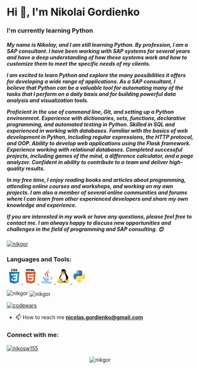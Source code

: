 <h1 align="left">Hi 👋, I'm Nikolai Gordienko</h1>
<h3 align="left">I'm currently learning Python</h3>
<h5 align="left">My name is Nikolay, and I am still learning Python. By profession, I am a SAP consultant. I have been working with SAP systems for several years and have a deep understanding of how these systems work and how to customize them to meet the specific needs of my clients.

I am excited to learn Python and explore the many possibilities it offers for developing a wide range of applications. As a SAP consultant, I believe that Python can be a valuable tool for automating many of the tasks that I perform on a daily basis and for building powerful data analysis and visualization tools.

Proficient in the use of command line, Git, and setting up a Python environment.
Experience with dictionaries, sets, functions, declarative programming, and automated testing in Python.
Skilled in SQL and experienced in working with databases.
Familiar with the basics of web development in Python, including regular expressions, the HTTP protocol, and OOP.
Ability to develop web applications using the Flask framework.
Experience working with relational databases.
Completed successful projects, including games of the mind, a difference calculator, and a page analyzer.
Confident in ability to contribute to a team and deliver high-quality results.

In my free time, I enjoy reading books and articles about programming, attending online courses and workshops, and working on my own projects. I am also a member of several online communities and forums where I can learn from other experienced developers and share my own knowledge and experience.

If you are interested in my work or have any questions, please feel free to contact me. I am always happy to discuss new opportunities and challenges in the field of programming and SAP consulting. 😊</h5>
<h5 align="left"> </h5>
<p align="left"> <a href="https://github.com/ryo-ma/github-profile-trophy"><img src="https://github-profile-trophy.vercel.app/?username=nikgor" alt="nikgor" /></a> </p>



<h3 align="left">Languages and Tools:</h3>
<p align="left"> <a href="https://www.w3schools.com/css/" target="_blank" rel="noreferrer"> <img src="https://raw.githubusercontent.com/devicons/devicon/master/icons/css3/css3-original-wordmark.svg" alt="css3" width="40" height="40"/> </a> <a href="https://www.w3.org/html/" target="_blank" rel="noreferrer"> <img src="https://raw.githubusercontent.com/devicons/devicon/master/icons/html5/html5-original-wordmark.svg" alt="html5" width="40" height="40"/> </a> <a href="https://www.java.com" target="_blank" rel="noreferrer"> <img src="https://raw.githubusercontent.com/devicons/devicon/master/icons/java/java-original.svg" alt="java" width="40" height="40"/> </a> <a href="https://www.linux.org/" target="_blank" rel="noreferrer"> <img src="https://raw.githubusercontent.com/devicons/devicon/master/icons/linux/linux-original.svg" alt="linux" width="40" height="40"/> </a> <a href="https://www.python.org" target="_blank" rel="noreferrer"> <img src="https://raw.githubusercontent.com/devicons/devicon/master/icons/python/python-original.svg" alt="python" width="40" height="40"/> </a> </p>

<p><img align="left" src="https://github-readme-stats.vercel.app/api/top-langs?username=nikgor&show_icons=true&locale=en&layout=compact" alt="nikgor" /></p>

<p>&nbsp;<img align="center" src="https://github-readme-stats.vercel.app/api?username=nikgor&show_icons=true&locale=en" alt="nikgor" /></p>

[![codewars](https://www.codewars.com/users/NikGor/badges/small)](https://www.codewars.com/users/NikGor) 
- 📫 How to reach me **nicolas.gordienko@gmail.com**
<h3 align="left">Connect with me:</h3>
<p align="left">
<a href="https://instagram.com/nikosw155" target="blank"><img align="center" src="https://raw.githubusercontent.com/rahuldkjain/github-profile-readme-generator/master/src/images/icons/Social/instagram.svg" alt="nikosw155" height="30" width="40" /></a>
</p>
<p align="center"> <img src="https://komarev.com/ghpvc/?username=nikgor&label=Profile%20views&color=0e75b6&style=flat" alt="nikgor" /> </p>
